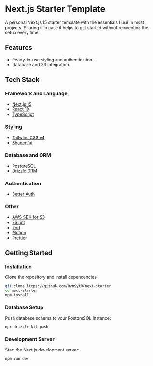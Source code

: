 # Next.js Starter Template

A personal Next.js 15 starter template with the essentials I use in most projects. Sharing it in case it helps to get started without reinventing the setup every time.

## Features

- Ready-to-use styling and authentication.
- Database and S3 integration.

## Tech Stack

### Framework and Language

- [Next.js 15](https://nextjs.org)
- [React 19](https://react.dev)
- [TypeScript](https://www.typescriptlang.org)

### Styling

- [Tailwind CSS v4](https://tailwindcss.com)
- [Shadcn/ui](https://ui.shadcn.com)

### Database and ORM

- [PostgreSQL](https://www.postgresql.org)
- [Drizzle ORM](https://orm.drizzle.team)

### Authentication

- [Better Auth](https://better-auth.com)

### Other

- [AWS SDK for S3](https://github.com/aws/aws-sdk-js-v3/tree/main/clients/client-s3)
- [ESLint](https://eslint.org)
- [Zod](https://zod.dev)
- [Motion](https://motion.dev)
- [Prettier](https://prettier.io)

## Getting Started

### Installation

Clone the repository and install dependencies:

```sh
git clone https://github.com/RvnSytR/next-starter
cd next-starter
npm install
```

### Database Setup

Push database schema to your PostgreSQL instance:

```sh
npx drizzle-kit push
```

### Development Server

Start the Next.js development server:

```sh
npm run dev
```
